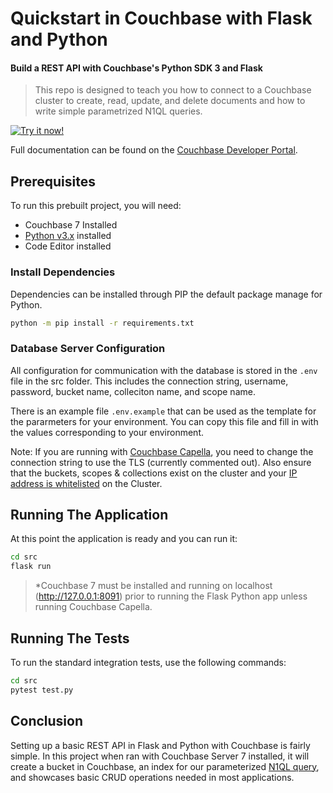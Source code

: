# Quickstart in Couchbase with Flask and Python

#### Build a REST API with Couchbase's Python SDK 3 and Flask

> This repo is designed to teach you how to connect to a Couchbase cluster to create, read, update, and delete documents and how to write simple parametrized N1QL queries.

[![Try it now!](https://da-demo-images.s3.amazonaws.com/runItNow_outline.png?couchbase-example=python-flaskquickstart-repo&source=github)](https://gitpod.io/#https://github.com/couchbase-examples/python-quickstart)

Full documentation can be found on the [Couchbase Developer Portal](https://developer.couchbase.com/tutorial-quickstart-flask-python/).

## Prerequisites

To run this prebuilt project, you will need:

- Couchbase 7 Installed
- [Python v3.x](https://www.python.org/downloads/) installed
- Code Editor installed

### Install Dependencies

Dependencies can be installed through PIP the default package manage for Python.

```sh
python -m pip install -r requirements.txt
```

### Database Server Configuration

All configuration for communication with the database is stored in the `.env` file in the src folder. This includes the connection string, username, password, bucket name, colleciton name, and scope name.

There is an example file `.env.example` that can be used as the template for the pararmeters for your environment. You can copy this file and fill in with the values corresponding to your environment.

Note: If you are running with [Couchbase Capella](https://cloud.couchbase.com/), you need to change the connection string to use the TLS (currently commented out). Also ensure that the buckets, scopes & collections exist on the cluster and your [IP address is whitelisted](https://docs.couchbase.com/cloud/get-started/cluster-and-data.html#allowed) on the Cluster.

## Running The Application

At this point the application is ready and you can run it:

```sh
cd src
flask run
```

> \*Couchbase 7 must be installed and running on localhost (http://127.0.0.1:8091) prior to running the Flask Python app unless running Couchbase Capella.

## Running The Tests

To run the standard integration tests, use the following commands:

```sh
cd src
pytest test.py
```

## Conclusion

Setting up a basic REST API in Flask and Python with Couchbase is fairly simple. In this project when ran with Couchbase Server 7 installed, it will create a bucket in Couchbase, an index for our parameterized [N1QL query](https://docs.couchbase.com/python-sdk/current/howtos/n1ql-queries-with-sdk.html), and showcases basic CRUD operations needed in most applications.
